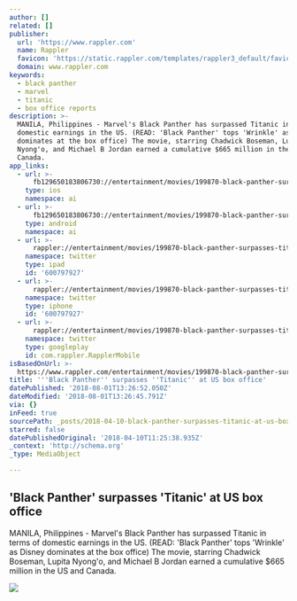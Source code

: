 ```yaml
---
author: []
related: []
publisher:
  url: 'https://www.rappler.com'
  name: Rappler
  favicon: 'https://static.rappler.com/templates/rappler3_default/favicon.ico'
  domain: www.rappler.com
keywords:
  - black panther
  - marvel
  - titanic
  - box office reports
description: >-
  MANILA, Philippines - Marvel's Black Panther has surpassed Titanic in terms of
  domestic earnings in the US. (READ: 'Black Panther' tops 'Wrinkle' as Disney
  dominates at the box office) The movie, starring Chadwick Boseman, Lupita
  Nyong'o, and Michael B Jordan earned a cumulative $665 million in the US and
  Canada.
app_links:
  - url: >-
      fb129650183806730://entertainment/movies/199870-black-panther-surpasses-titanic-box-office
    type: ios
    namespace: ai
  - url: >-
      fb129650183806730://entertainment/movies/199870-black-panther-surpasses-titanic-box-office
    type: android
    namespace: ai
  - url: >-
      rappler://entertainment/movies/199870-black-panther-surpasses-titanic-box-office
    namespace: twitter
    type: ipad
    id: '600797927'
  - url: >-
      rappler://entertainment/movies/199870-black-panther-surpasses-titanic-box-office
    namespace: twitter
    type: iphone
    id: '600797927'
  - url: >-
      rappler://entertainment/movies/199870-black-panther-surpasses-titanic-box-office
    namespace: twitter
    type: googleplay
    id: com.rappler.RapplerMobile
isBasedOnUrl: >-
  https://www.rappler.com/entertainment/movies/199870-black-panther-surpasses-titanic-box-office
title: '''Black Panther'' surpasses ''Titanic'' at US box office'
datePublished: '2018-08-01T13:26:52.050Z'
dateModified: '2018-08-01T13:26:45.791Z'
via: {}
inFeed: true
sourcePath: _posts/2018-04-10-black-panther-surpasses-titanic-at-us-box-office.md
starred: false
datePublishedOriginal: '2018-04-10T11:25:38.935Z'
_context: 'http://schema.org'
_type: MediaObject

---
```

<article style=""><h1>'Black Panther' surpasses 'Titanic' at US box office</h1><p>MANILA, Philippines - Marvel's Black Panther has surpassed Titanic in terms of domestic earnings in the US. (READ: 'Black Panther' tops 'Wrinkle' as Disney dominates at the box office) The movie, starring Chadwick Boseman, Lupita Nyong'o, and Michael B Jordan earned a cumulative $665 million in the US and Canada.</p><img src="https://assets.rappler.com/F3C8AAFC4A76429EA29C304A12808D98/img/0FFAF3F8FBF34151A75FEAB6CE864F28/BP-06.jpg" /></article>